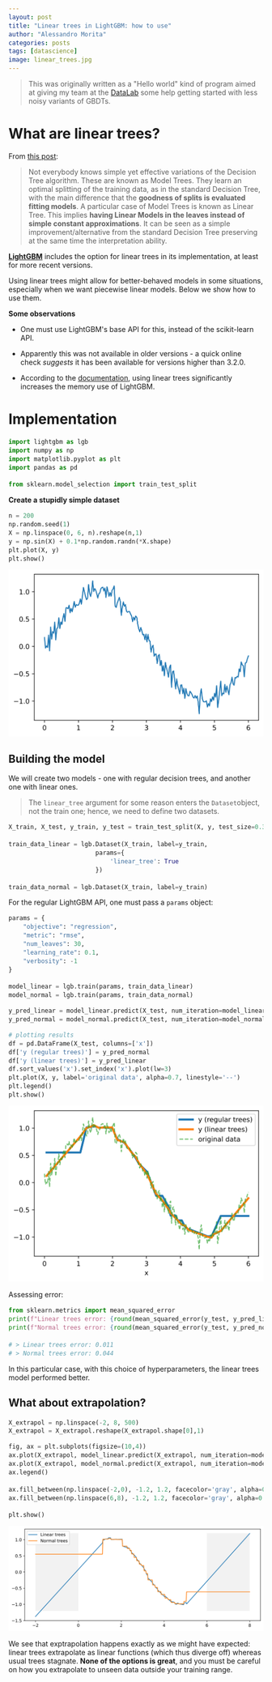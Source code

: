 ```yaml
---
layout: post
title: "Linear trees in LightGBM: how to use"
author: "Alessandro Morita"
categories: posts
tags: [datascience]
image: linear_trees.jpg
---
```


> This was originally written as a "Hello world" kind of program aimed at giving my team at the [DataLab](https://www.serasaexperian.com.br/datalab/) some help getting started with less noisy variants of GBDTs.

# What are linear trees?

From [this post](https://towardsdatascience.com/linear-tree-the-perfect-mix-of-linear-model-and-decision-tree-2eaed21936b7):

> Not everybody knows simple yet effective variations of the Decision Tree algorithm. These are known as Model Trees. They learn an optimal splitting of the training data, as in the standard Decision Tree, with the main difference that the **goodness of splits is evaluated fitting models**. A particular case of Model Trees is known as Linear Tree. This implies **having Linear Models in the leaves instead of simple constant approximations**. It can be seen as a simple improvement/alternative from the standard Decision Tree preserving at the same time the interpretation ability.

[**LightGBM**](https://lightgbm.readthedocs.io/en/v3.3.2/) includes the option for linear trees in its implementation, at least for more recent versions.

Using linear trees might allow for better-behaved models in some situations, especially when we want piecewise linear models. Below we show how to use them.

**Some observations**

* One must use LightGBM's base API for this, instead of the scikit-learn API.

* Apparently this was not available in older versions - a quick online check *suggests* it has been available for versions higher than 3.2.0. 

* According to the [documentation](https://lightgbm.readthedocs.io/en/v3.3.2/Parameters.html?highlight=linear_tree#linear_tree), using linear trees significantly increases the memory use of LightGBM.

# Implementation

```python
import lightgbm as lgb
import numpy as np
import matplotlib.pyplot as plt
import pandas as pd

from sklearn.model_selection import train_test_split
```

**Create a stupidly simple dataset**


```python
n = 200
np.random.seed(1)
X = np.linspace(0, 6, n).reshape(n,1)
y = np.sin(X) + 0.1*np.random.randn(*X.shape)
plt.plot(X, y)
plt.show()
```

![svg](https://raw.githubusercontent.com/takeshimg92/takeshimg92.github.io/main/assets/img/linear_trees/output_10_0.svg)
    

## Building the model

We will create two models - one with regular decision trees, and another one with linear ones.
> The `linear_tree` argument for some reason enters the `Dataset`object, not the train one; hence, we need to define two datasets.


```python
X_train, X_test, y_train, y_test = train_test_split(X, y, test_size=0.3, random_state=2)

train_data_linear = lgb.Dataset(X_train, label=y_train,
                        params={
                            'linear_tree': True
                        })

train_data_normal = lgb.Dataset(X_train, label=y_train)
```

For the regular LightGBM API, one must pass a `params` object:


```python
params = {
    "objective": "regression",
    "metric": "rmse",
    "num_leaves": 30,
    "learning_rate": 0.1,
    "verbosity": -1
}

model_linear = lgb.train(params, train_data_linear)
model_normal = lgb.train(params, train_data_normal)
```

```python
y_pred_linear = model_linear.predict(X_test, num_iteration=model_linear.best_iteration)
y_pred_normal = model_normal.predict(X_test, num_iteration=model_normal.best_iteration)
```

```python
# plotting results
df = pd.DataFrame(X_test, columns=['x'])
df['y (regular trees)'] = y_pred_normal
df['y (linear trees)'] = y_pred_linear
df.sort_values('x').set_index('x').plot(lw=3)
plt.plot(X, y, label='original data', alpha=0.7, linestyle='--')
plt.legend()
plt.show()
```


    
![svg](https://raw.githubusercontent.com/takeshimg92/takeshimg92.github.io/main/assets/img/linear_trees/output_17_0.svg)
 
    


Assessing error:


```python
from sklearn.metrics import mean_squared_error
print(f"Linear trees error: {round(mean_squared_error(y_test, y_pred_linear),3)}")
print(f"Normal trees error: {round(mean_squared_error(y_test, y_pred_normal),3)}")

# > Linear trees error: 0.011
# > Normal trees error: 0.044
```

In this particular case, with this choice of hyperparameters, the linear trees model performed better.

## What about extrapolation?


```python
X_extrapol = np.linspace(-2, 8, 500)
X_extrapol = X_extrapol.reshape(X_extrapol.shape[0],1)
```


```python
fig, ax = plt.subplots(figsize=(10,4))
ax.plot(X_extrapol, model_linear.predict(X_extrapol, num_iteration=model_linear.best_iteration), label='Linear trees')
ax.plot(X_extrapol, model_normal.predict(X_extrapol, num_iteration=model_normal.best_iteration), label='Normal trees')
ax.legend()

ax.fill_between(np.linspace(-2,0), -1.2, 1.2, facecolor='gray', alpha=0.1)
ax.fill_between(np.linspace(6,8), -1.2, 1.2, facecolor='gray', alpha=0.1)

plt.show()
```
    
![svg](https://raw.githubusercontent.com/takeshimg92/takeshimg92.github.io/main/assets/img/linear_trees/output_23_0.svg)
    

We see that exptrapolation happens exactly as we might have expected: linear trees extrapolate as linear functions (which thus diverge off) whereas usual trees stagnate. **None of the options is great**, and you must be careful on how you extrapolate to unseen data outside your training range. 
